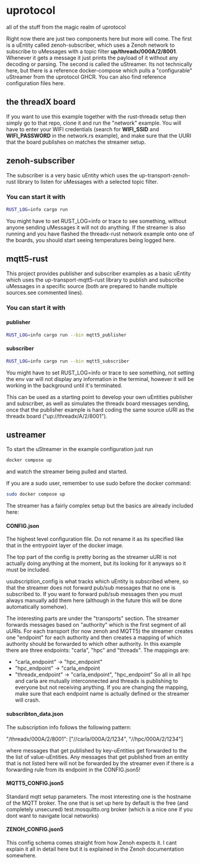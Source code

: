 # **uprotocol**

all of the stuff from the magic realm of uprotocol

Right now there are just two components here but more will come.
The first is a uEntity called zenoh-subscriber, which uses a Zenoh network to subscribe to uMessages with a topic filter **up/threadx/000A/2/8001**. Whenever it gets a message it just prints the payload of it without any decoding or parsing.
The second is called the uStreamer. Its not technically here, but there is a reference docker-compose which pulls a "configurable" uStreamer from the uprotocol GHCR. You can also find reference configuration files here.

## **the threadX board**

If you want to use this example together with the rust-threadx setup then simply go to that repo, clone it and run the "network" example.
You will have to enter your WIFI credentials (search for __WIFI_SSID__ and __WIFI_PASSWORD__ in the network.rs example), and make sure that the UURI that the board publishes on matches the streamer setup.

## **zenoh-subscriber**

The subscriber is a very basic uEntity which uses the up-transport-zenoh-rust library to listen for uMessages with a selected topic filter.
### You can start it with
```bash
RUST_LOG=info cargo run
```

You might have to set RUST_LOG=info or trace to see something, without anyone sending uMessages it will not do anything. If the streamer is also running and you have flashed the threadx-rust network example onto one of the boards, you should start seeing temperatures being logged here.

## **mqtt5-rust**

This project provides publisher and subscriber examples as a basic uEntity which uses the up-transport-mqtt5-rust library to publish and subscribe uMessages in a specific source (both are prepared to handle multiple sources.see commented lines).

### You can start it with

#### publisher
```bash
RUST_LOG=info cargo run --bin mqtt5_publisher
```

#### subscriber
```bash
RUST_LOG=info cargo run --bin mqtt5_subscriber
```

You might have to set RUST_LOG=info or trace to see something, not setting the env var will not display any information in the terminal, however it will be working in the background until it's terminated.

This can be used as a starting point to develop your own uEntities publisher and subscriber, as well as simulates the threadx board messages sending, once that the publisher example is hard coding the same source uURI as the threadx board ("up://threadx/A/2/8001").

## **ustreamer**

To start the uStreamer in the example configuration just run

```bash
docker compose up
```

and watch the streamer being pulled and started.

If you are a sudo user, remember to use sudo before the docker command:
```bash
sudo docker compose up
```

The streamer has a fairly complex setup but the basics are already included here:

#### **CONFIG.json**
The highest level configuration file. Do not rename it as its specified like that in the entrypoint layer of the docker image.

The top part of the config is pretty boring as the streamer uURI is not actually doing anything at the moment, but its looking for it anyways so it must be included.

usubscription_config is what tracks which uEntity is subscribed where, so that the streamer does not forward pub/sub messages that no one is subscribed to. If you want to forward pub/sub messages then you must always manually add them here (although in the future this will be done automatically somehow).

The interesting parts are under the "transports" section. The streamer forwards messages based on "authority" which is the first segment of all uURIs. For each transport (for now zenoh and MQTT5) the streamer creates one "endpoint" for each authority and then creates a mapping of which authority should be forwarded to which other authority. In this example there are three endpoints: "carla", "hpc" and "threadx".
The mappings are:
- "carla_endpoint" -> "hpc_endpoint"
- "hpc_endpoint" -> "carla_endpoint
- "threadx_endpoint" -> "carla_endpoint", "hpc_endpoint"
So all in all hpc and carla are mutually interconnected and threadx is publishing to everyone but not receiving anything. If you are changing the mapping, make sure that each endpoint name is actually defined or the streamer will crash.

#### **subscribton_data.json**

The subscription info follows the following pattern:

"/threadx/000A/2/8001": ["//carla/000A/2/1234", "//hpc/000A/2/1234"]

where messages that get published by key-uEntities get forwarded to the the list of value-uEntities.
Any messages that get published from an entity that is not listed here will not be forwarded by the streamer even if there is a forwarding rule from its endpoint in the CONFIG.json5!

#### **MQTT5_CONFIG.json5**

Standard mqtt setup parameters. The most interesting one is the hostname of the MQTT broker. The one that is set up here by default is the free (and completely unsecured) test.mosquitto.org broker (which is a nice one if you dont want to navigate local networks)

#### **ZENOH_CONFIG.json5**

This config schema comes straight from how Zenoh expects it. I cant explain it all in detail here but it is explained in the Zenoh documentation somewhere.
